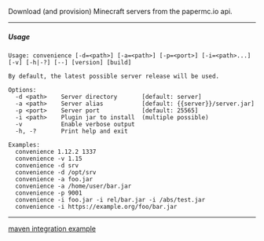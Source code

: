 Download (and provision) Minecraft servers from the papermc.io api.

---

##### Usage

```
Usage: convenience [-d=<path>] [-a=<path>] [-p=<port>] [-i=<path>...] [-v] [-h|-?] [--] [version] [build]

By default, the latest possible server release will be used.

Options:
  -d <path>    Server directory       [default: server]
  -a <path>    Server alias           [default: {{server}}/server.jar]
  -p <port>    Server port            [default: 25565]
  -i <path>    Plugin jar to install  (multiple possible)
  -v           Enable verbose output
  -h, -?       Print help and exit

Examples:
  convenience 1.12.2 1337
  convenience -v 1.15
  convenience -d srv
  convenience -d /opt/srv
  convenience -a foo.jar
  convenience -a /home/user/bar.jar
  convenience -p 9001
  convenience -i foo.jar -i rel/bar.jar -i /abs/test.jar
  convenience -i https://example.org/foo/bar.jar
```

---

[maven integration example](MAVEN.md)
